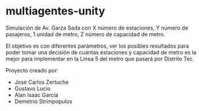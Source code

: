 # multiagentes-unity

Simulación de Av. Garza Sada con X número de estaciones, Y número de pasajeros, 1 unidad de metro, Z número de capacidad de metro. 

El objetivo es con diferentes parámetros, ver los posibles resultados para poder tomar una decisión de cuántas estaciones y capacidad de metro es la mejor para implementar en la Línea 5 del metro que pasará por Distrito Tec. 

Proyecto creado por: 

- José Carlos Zertuche  
- Gustavo Lucio
- Alan Isaac García
- Demetrio Strimpopulos
